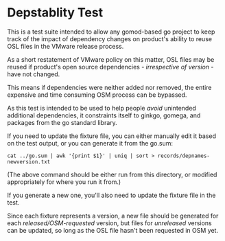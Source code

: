 # Depstablity Test
This is a test suite intended
to allow any gomod-based go project
to keep track of the impact of dependency changes
on product's ability to reuse OSL files
in the VMware release process.

As a short restatement of VMware policy on this matter,
OSL files may be reused if product's open source dependencies -
_irrespective of version_ -
have not changed.

This means if dependencies were neither added nor removed,
the entire expensive and time consuming OSM process can be bypassed.

As this test is intended to be used to help people
_avoid_ unintended additional dependencies,
it constraints itself to ginkgo, gomega,
and packages from the go standard library.

If you need to update the fixture file,
you can either manually edit it based on the test output,
or you can generate it from the go.sum:

```
cat ../go.sum | awk '{print $1}' | uniq | sort > records/depnames-newversion.txt
```
(The above command should be either run
from this directory,
or modified appropriately for where you run it from.)

If you generate a new one, you'll also need to update
the fixture file in the test.

Since each fixture represents a version,
a new file should be generated for each _released/OSM-requested_ version,
but files for _unreleased_ versions can be updated,
so long as the OSL file hasn't been requested in OSM yet.
